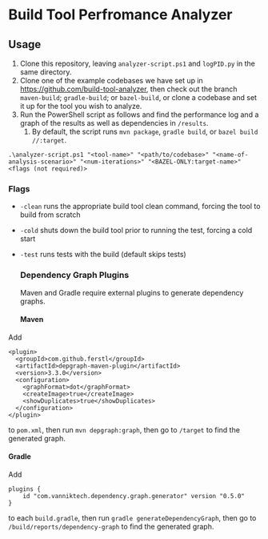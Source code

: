 # Build Tool Perfromance Analyzer

## Usage

1. Clone this repository, leaving ```analyzer-script.ps1``` and ```logPID.py``` in the same directory.
1. Clone one of the example codebases we have set up in https://github.com/build-tool-analyzer, then check out the branch ```maven-build```; ```gradle-build```; or ```bazel-build```, or clone a codebase and set it up for the tool you wish to analyze.
1. Run the PowerShell script as follows and find the performance log and a graph of the results as well as dependencies in ```/results```.
    1. By default, the script runs ```mvn package```, ```gradle build```, or ```bazel build //:target```.

```.\analyzer-script.ps1 "<tool-name>" "<path/to/codebase>" "<name-of-analysis-scenario>" "<num-iterations>" "<BAZEL-ONLY:target-name>" <flags (not required)>```
  
  ### Flags
* ```-clean``` runs the appropriate build tool clean command, forcing the tool to build from scratch
* ```-cold``` shuts down the build tool prior to running the test, forcing a cold start
* ```-test``` runs tests with the build (default skips tests)
  
  ### Dependency Graph Plugins
  
  Maven and Gradle require external plugins to generate dependency graphs. 
  
  #### Maven
  
Add
```
<plugin>
  <groupId>com.github.ferstl</groupId>
  <artifactId>depgraph-maven-plugin</artifactId>
  <version>3.3.0</version>
  <configuration>
    <graphFormat>dot</graphFormat>
    <createImage>true</createImage>
    <showDuplicates>true</showDuplicates>
  </configuration>
</plugin>
```
to ```pom.xml```,
then run ```mvn depgraph:graph```,
then go to ```/target``` to find the generated graph.

#### Gradle

Add
```
plugins {
    id "com.vanniktech.dependency.graph.generator" version "0.5.0"
}
```
to each ```build.gradle```,
then run ```gradle generateDependencyGraph```,
then go to ```/build/reports/dependency-graph``` to find the generated graph.
